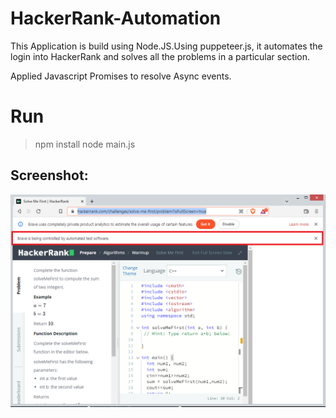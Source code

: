 # HackerRank-Automation
This Application is build using Node.JS.Using puppeteer.js, it automates the login into HackerRank and solves all the problems in a particular section.

Applied Javascript Promises to resolve Async events.

# Run
> npm install
> node main.js

## Screenshot:

![Screenshot1](ss1.png)